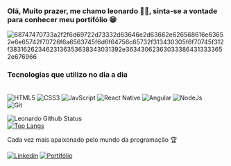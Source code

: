 ### Olá, Muito prazer, me chamo leonardo ✌🏿, sinta-se a vontade para conhecer meu portifólio 😁




![68747470733a2f2f6d69722d73332d63646e2d63662e626568616e63652e6e65742f70726f6a6563745f6d6f64756c65732f313430305f6f70745f312f3831626234623136353638343031392e363430623630333864313333652e676966](https://github.com/LleonardoDuarte/LleonardoDuarte/assets/121827942/e20f104b-7820-4c74-bef1-71e468b4750e)


### Tecnologias que utilizo no dia a dia

<div style="display: inline_block"><br/>
  <img align="center" alt="HTML5" src="https://img.shields.io/badge/html5-%23E34F26.svg?style=for-the-badge&logo=html5&logoColor=white" />
  <img align="center" alt="CSS3" src="https://img.shields.io/badge/CSS3-1572B6?style=for-the-badge&logo=css3&logoColor=white" />
  <img align="center" alt="JavScript" src="https://img.shields.io/badge/JavaScript-323330?style=for-the-badge&logo=javascript&logoColor=F7DF1E" />
  <img align="center" alt="React Native" src="https://img.shields.io/badge/React-20232A?style=for-the-badge&logo=react&logoColor=61DAFB" />
  <img align="center" alt="Angular" src="https://img.shields.io/badge/Angular-DD0031?style=for-the-badge&logo=angular&logoColor=white" />
  <img align="center" alt="NodeJs" src="https://img.shields.io/badge/Node.js-43853D?style=for-the-badge&logo=node.js&logoColor=white" />
</div>
  <img align="center" alt="Git" src="https://img.shields.io/badge/GIT-E44C30?style=for-the-badge&logo=git&logoColor=white" />
</div><br/>

![Leonardo Github Status](https://github-readme-stats.vercel.app/api?username=LleonardoDuarte&show_icons=true&theme=synthwave) <br/>
[![Top Langs](https://github-readme-stats.vercel.app/api/top-langs/?username=LleonardoDuarte&layout=donut-vertical)](https://github.com/anuraghazra/github-readme-stats)

Cada vez mais apaixonado pelo mundo da programação 🏆

[![Linkedin](https://img.shields.io/badge/LinkedIn-0077B5?style=for-the-badge&logo=linkedin&logoColor=white)](https://www.linkedin.com/in/leonardo-pereira-duarte-a15065222/)
[![Portifólio](https://img.shields.io/badge/Portfolio-%23000000.svg?style=for-the-badge&logo=firefox&logoColor=#FF7139)](https://portifolioleoduarte.netlify.app/)
